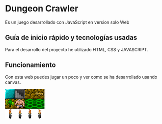 # Dungeon Crawler

Es un juego desarrollado con JavaScript en version solo Web

## Guía de inicio rápido y tecnologías usadas

Para el desarrollo del proyecto he utilizado HTML, CSS y JAVASCRIPT.

## Funcionamiento

Con esta web puedes jugar un poco y ver como se ha desarrollado usando canvas.

![Dungeon Crawler](./img/tilemap.png)
